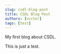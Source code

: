 ```yaml
---
slug: csdl-blog-post
title: CSDL Blog Post
authors: [victor]
tags: [test]
---
```


My first blog about CSDL.

This is just a test.
